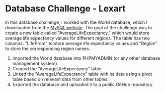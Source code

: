 # Database Challenge - Lexart

In this database challenge, I worked with the World database, which I downloaded from the [MySQL website](https://dev.mysql.com/doc/index-other.html). The goal of the challenge was to create a new table called "AverageLifeExpectancy," which would store average life expectancy values for different regions. The table has two columns: "LifeProm" to store average life expectancy values and "Region" to store the corresponding region names.

1. Imported the World database into PHPMYADMIN (or any other database management system).
2. Created the "AverageLifeExpectancy" table.
3. Linked the "AverageLifeExpectancy" table with its data using a pivot table based on relevant data from other tables.
4. Exported the database and uploaded it to a public GitHub repository.
